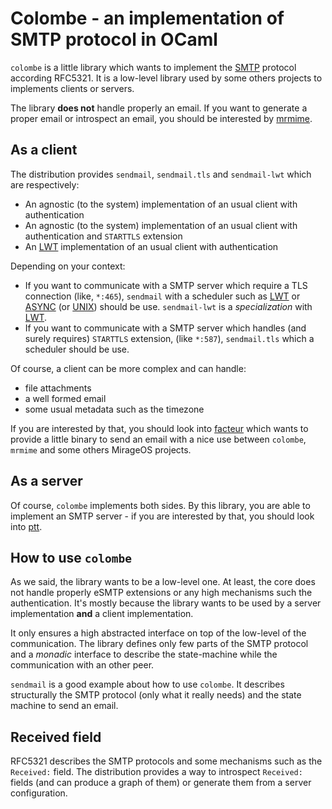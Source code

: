 # Colombe - an implementation of SMTP protocol in OCaml

`colombe` is a little library which wants to implement the [SMTP][smtp] protocol
according RFC5321. It is a low-level library used by some others projects to
implements clients or servers.

The library __does not__ handle properly an email. If you want to generate a
proper email or introspect an email, you should be interested by
[mrmime][mrmime].

## As a client

The distribution provides `sendmail`, `sendmail.tls` and `sendmail-lwt` which
are respectively:
- An agnostic (to the system) implementation of an usual client with
  authentication
- An agnostic (to the system) implementation of an usual client with
  authentication and `STARTTLS` extension
- An [LWT][lwt] implementation of an usual client with authentication

Depending on your context:
- If you want to communicate with a SMTP server which require a TLS connection
  (like, `*:465`), `sendmail` with a scheduler such as [LWT][lwt] or
  [ASYNC][async] (or [UNIX][unix]) should be use. `sendmail-lwt` is a
  _specialization_ with [LWT][lwt].
- If you want to communicate with a SMTP server which handles (and surely
  requires) `STARTTLS` extension, (like `*:587`), `sendmail.tls` which a
  scheduler should be use.
  
Of course, a client can be more complex and can handle:
- file attachments
- a well formed email
- some usual metadata such as the timezone

If you are interested by that, you should look into [facteur][facteur] which
wants to provide a little binary to send an email with a nice use between
`colombe`, `mrmime` and some others MirageOS projects.

## As a server

Of course, `colombe` implements both sides. By this library, you are able to
implement an SMTP server - if you are interested by that, you should look into
[ptt][ptt].

## How to use `colombe`

As we said, the library wants to be a low-level one. At least, the core does not
handle properly eSMTP extensions or any high mechanisms such the authentication.
It's mostly because the library wants to be used by a server implementation
__and__ a client implementation.

It only ensures a high abstracted interface on top of the low-level of the
communication. The library defines only few parts of the SMTP protocol and a
_monadic_ interface to describe the state-machine while the communication with
an other peer.

`sendmail` is a good example about how to use `colombe`. It describes
structurally the SMTP protocol (only what it really needs) and the state machine
to send an email.

## Received field

RFC5321 describes the SMTP protocols and some mechanisms such as the `Received:`
field. The distribution provides a way to introspect `Received:` fields (and can
produce a graph of them) or generate them from a server configuration.

[SMTP]: https://en.wikipedia.org/wiki/Simple_Mail_Transfer_Protocol
[RFC5321]: https://tools.ietf.org/html/rfc5321
[LWT]: https://github.com/ocsigen/lwt
[ASYNC]: https://opensource.janestreet.com/async/
[UNIX]: https://caml.inria.fr/pub/docs/manual-ocaml/libref/Unix.html
[facteur]: https://github.com/dinosaure/facteur
[ptt]: https://github.com/dinosaure/ptt
[mrmime]: https://github.com/mirage/mrmime
